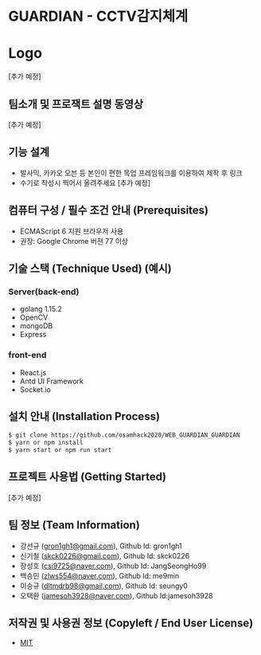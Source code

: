 # GUARDIAN - CCTV감지체계

# Logo
[추가 예정]  

## 팀소개 및 프로잭트 설명 동영상
[추가 예정]  

## 기능 설계
 -  발사믹, 카카오 오븐 등 본인이 편한 목업 프레임워크를 이용하여 제작 후 링크 
 - 수기로 작성시 찍어서 올려주세요
[추가 예정] 

## 컴퓨터 구성 / 필수 조건 안내 (Prerequisites)
* ECMAScript 6 지원 브라우저 사용
* 권장: Google Chrome 버젼 77 이상

## 기술 스택 (Technique Used) (예시)
### Server(back-end)
 - golang 1.15.2
 - OpenCV 
 - mongoDB
 - Express
 
### front-end
 - React.js  
 - Antd UI Framework  
 - Socket.io

## 설치 안내 (Installation Process)
```bash
$ git clone https://github.com/osamhack2020/WEB_GUARDIAN_GUARDIAN
$ yarn or npm install
$ yarn start or npm run start
```

## 프로젝트 사용법 (Getting Started)
[추가 예정]
 
## 팀 정보 (Team Information)
- 강선규 (gron1gh1@gmail.com), Github Id: gron1gh1
- 신기철 (skck0226@gmail.com), Github Id: skck0226
- 장성호 (csi9725@naver.com), Github Id: JangSeongHo99
- 백승민 (zlws554@naver.com), Github Id: me9min
- 이승규 (dltmdrb98@gmail.com), Github Id: seungy0
- 오택환 (jamesoh3928@naver.com), Github Id:jamesoh3928

## 저작권 및 사용권 정보 (Copyleft / End User License)
 * [MIT](https://github.com/osamhack2020/WEB_GUARDIAN_GUARDIAN/blob/main/license.md)
